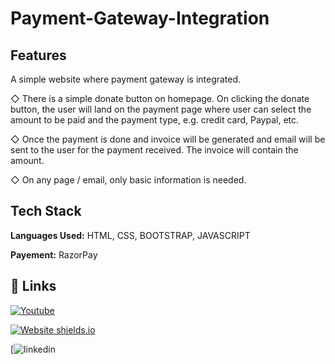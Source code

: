 # Payment-Gateway-Integration

## Features

A simple website where payment gateway is integrated.

◇ There is a simple donate button on homepage. On clicking the donate button, the user will land on the payment page where user can select the amount to be paid and the payment type, e.g. credit card, Paypal, etc.

◇ Once the payment is done and invoice will be generated and email will be sent to the user for the payment received. The invoice will contain the amount.

◇ On any page / email, only basic information is needed.


## Tech Stack

**Languages Used:** HTML, CSS, BOOTSTRAP, JAVASCRIPT

**Payement:** RazorPay



## 🔗 Links
[![Youtube](https://img.shields.io/badge/YOUTUBE-000?style=for-the-badge&logo=ko-fi&logoColor=white)](https://youtu.be/lLdNrTJBbjo)

[![Website shields.io](https://img.shields.io/website-up-down-green-red/http/shields.io.svg)](https://karandubey400.github.io/payment_gateway_integration/)

[![linkedin](https://www.linkedin.com/in/karan-dubey-211b9a23a/)



